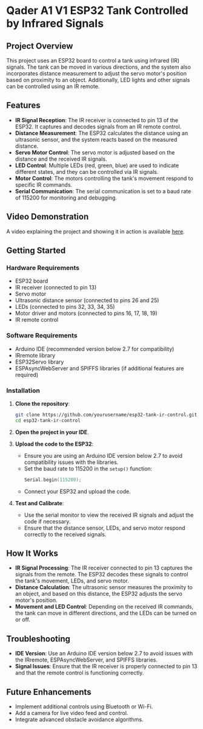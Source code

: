 # Qader A1 V1 ESP32 Tank Controlled by Infrared Signals

## Project Overview

This project uses an ESP32 board to control a tank using infrared (IR) signals. The tank can be moved in various directions, and the system also incorporates distance measurement to adjust the servo motor's position based on proximity to an object. Additionally, LED lights and other signals can be controlled using an IR remote.

## Features

- **IR Signal Reception**: The IR receiver is connected to pin 13 of the ESP32. It captures and decodes signals from an IR remote control.
- **Distance Measurement**: The ESP32 calculates the distance using an ultrasonic sensor, and the system reacts based on the measured distance.
- **Servo Motor Control**: The servo motor is adjusted based on the distance and the received IR signals.
- **LED Control**: Multiple LEDs (red, green, blue) are used to indicate different states, and they can be controlled via IR signals.
- **Motor Control**: The motors controlling the tank's movement respond to specific IR commands.
- **Serial Communication**: The serial communication is set to a baud rate of 115200 for monitoring and debugging.

## Video Demonstration

A video explaining the project and showing it in action is available [here](https://youtu.be/1CY9IlN5VvA).

## Getting Started

### Hardware Requirements

- ESP32 board
- IR receiver (connected to pin 13)
- Servo motor
- Ultrasonic distance sensor (connected to pins 26 and 25)
- LEDs (connected to pins 32, 33, 34, 35)
- Motor driver and motors (connected to pins 16, 17, 18, 19)
- IR remote control

### Software Requirements

- Arduino IDE (recommended version below 2.7 for compatibility)
- IRremote library
- ESP32Servo library
- ESPAsyncWebServer and SPIFFS libraries (if additional features are required)

### Installation

1. **Clone the repository**:
    ```bash
    git clone https://github.com/yourusername/esp32-tank-ir-control.git
    cd esp32-tank-ir-control
    ```

2. **Open the project in your IDE**.

3. **Upload the code to the ESP32**:
    - Ensure you are using an Arduino IDE version below 2.7 to avoid compatibility issues with the libraries.
    - Set the baud rate to 115200 in the `setup()` function:
      ```cpp
      Serial.begin(115200);
      ```
    - Connect your ESP32 and upload the code.

4. **Test and Calibrate**:
    - Use the serial monitor to view the received IR signals and adjust the code if necessary.
    - Ensure that the distance sensor, LEDs, and servo motor respond correctly to the received signals.

## How It Works

- **IR Signal Processing**: The IR receiver connected to pin 13 captures the signals from the remote. The ESP32 decodes these signals to control the tank's movement, LEDs, and servo motor.
- **Distance Calculation**: The ultrasonic sensor measures the proximity to an object, and based on this distance, the ESP32 adjusts the servo motor's position.
- **Movement and LED Control**: Depending on the received IR commands, the tank can move in different directions, and the LEDs can be turned on or off.

## Troubleshooting

- **IDE Version**: Use an Arduino IDE version below 2.7 to avoid issues with the IRremote, ESPAsyncWebServer, and SPIFFS libraries.
- **Signal Issues**: Ensure that the IR receiver is properly connected to pin 13 and that the remote control is functioning correctly.

## Future Enhancements

- Implement additional controls using Bluetooth or Wi-Fi.
- Add a camera for live video feed and control.
- Integrate advanced obstacle avoidance algorithms.
